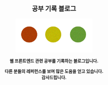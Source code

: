 
## <center>공부 기록 블로그</center>  

<center><img src="/img/logo2.png" width = 50%  height=50%/></center>


__<center>웹 프론트엔드 관련 공부를 기록하는 블로그입니다.</center>__

__<center>다른 분들의 레퍼런스를 보며 많은 도움을 얻고 있습니다.</center>__
__<center>감사드립니다.</center>__

